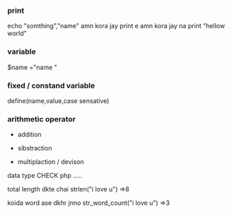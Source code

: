 ### print 

echo  "somthing","name"
amn kora jay print e amn kora jay na
print "hellow world"

### variable 

$name ="name "

### fixed / constand variable

define(name,value,case sensative)

### arithmetic operator

+ addition
- sibstraction
* multiplaction
/ devison

data type CHECK php .....

total length dkte chai strlen("i love u") =>8

koida word ase dkhr jnno str_word_count("i love u") =>3

